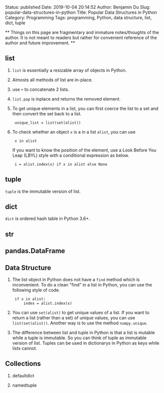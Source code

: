 Status: published
Date: 2019-10-04 20:14:52
Author: Benjamin Du
Slug: popular-data-structures-in-python
Title: Popular Data Structures in Python
Category: Programming
Tags: programming, Python, data structure, list, dict, tuple

**
Things on this page are fragmentary and immature notes/thoughts of the author.
It is not meant to readers but rather for convenient reference of the author and future improvement.
**

## list

1. `list` is essentially a resizable array of objects in Python.

1. Almosts all methods of list are in-place.

2. use `+` to concatenate 2 lists.

3. `list.pop` is inplace and returns the removed element.

4. To get unique elements in a list,
    you can first coerce the list to a set and then convert the set back to a list.

        unique_list = list(set(alist))

2. To check whether an object `x` is a in a list `alist`,
    you can use

        x in alist

    If you want to know the position of the element,
    use a Look Before You Leap (LBYL) style with a conditional expression as below.

        i = alist.index(x) if x in alist else None

## tuple

`tuple` is the immutable version of list.

## dict

`dict` is ordered hash table in Python 3.6+.

## str

## pandas.DataFrame




## Data Structure

1. The list object in Python does not have a `find` method which is inconvenient.
    To do a clean "find" in a list in Python,
    you can use the following style of code.

        if x in alist:
            index = alist.index(x)

2. You can use `set(alist)` to get unique values of a list.
    If you want to return a list (rather than a set) of unique values,
    you can use `list(set(alist))`.
    Another way is to use the method `numpy.unique`.

3. The difference between list and tuple in Python is that
    a list is mutable while a tuple is immutable.
    So you can think of tuple as immutable version of list.
    Tuples can be used in dictionarys in Python as keys
    while lists cannot.

## Collections

1. defaultdict

2. namedtuple

